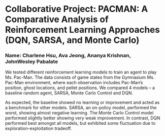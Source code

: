 # Collaborative Project: PACMAN: A Comparative Analysis of Reinforcement Learning Approaches (DQN, SARSA, and Monte Carlo)

### Name: Charlene Hsu, Ava Jeong, Ananya Krishnan, JohnWesley Pabalate 

We tested different reinforcement learning models to train an agent to play Ms. Pac-Man. The data consists of game states from the Gymnasium Ms. Pac-Man environment, where each observation includes Pac-Man’s position, ghost locations, and pellet positions. We compared 4 models – a baseline random agent, SARSA, Monte Carlo Control and DQN. 

As expected, the baseline showed no learning or improvement and acted as a benchmark for other models. SARSA, an on-policy model, performed the worst, showing almost negative learning. The Monte Carlo Control model performed slightly better showing very weak improvement. In contrast, DQN performed best amongst all models, but exhibited some fluctuation due to exploration-exploitation tradeoff. 
